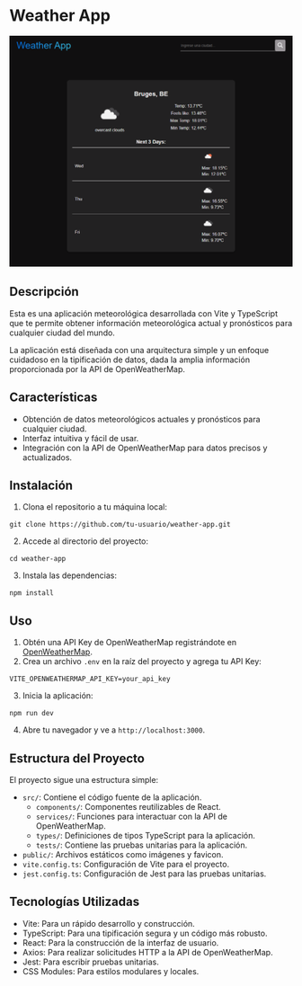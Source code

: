 # Weather App

![Weather App](src/assets/img.png)

## Descripción

Esta es una aplicación meteorológica desarrollada con Vite y TypeScript que te permite obtener información meteorológica actual y pronósticos para cualquier ciudad del mundo.

La aplicación está diseñada con una arquitectura simple y un enfoque cuidadoso en la tipificación de datos, dada la amplia información proporcionada por la API de OpenWeatherMap.

## Características

- Obtención de datos meteorológicos actuales y pronósticos para cualquier ciudad.
- Interfaz intuitiva y fácil de usar.
- Integración con la API de OpenWeatherMap para datos precisos y actualizados.

## Instalación

1. Clona el repositorio a tu máquina local:

```
git clone https://github.com/tu-usuario/weather-app.git
```

2. Accede al directorio del proyecto:

```
cd weather-app
```

3. Instala las dependencias:

```
npm install
```

## Uso

1. Obtén una API Key de OpenWeatherMap registrándote en [OpenWeatherMap](https://home.openweathermap.org/users/sign_up).
2. Crea un archivo `.env` en la raíz del proyecto y agrega tu API Key:

```
VITE_OPENWEATHERMAP_API_KEY=your_api_key
```

3. Inicia la aplicación:

```
npm run dev
```

4. Abre tu navegador y ve a `http://localhost:3000`.

## Estructura del Proyecto

El proyecto sigue una estructura simple:

- `src/`: Contiene el código fuente de la aplicación.
  - `components/`: Componentes reutilizables de React.
  - `services/`: Funciones para interactuar con la API de OpenWeatherMap.
  - `types/`: Definiciones de tipos TypeScript para la aplicación.
  - `tests/`: Contiene las pruebas unitarias para la aplicación.
- `public/`: Archivos estáticos como imágenes y favicon.
- `vite.config.ts`: Configuración de Vite para el proyecto.
- `jest.config.ts`: Configuración de Jest para las pruebas unitarias.

## Tecnologías Utilizadas

- Vite: Para un rápido desarrollo y construcción.
- TypeScript: Para una tipificación segura y un código más robusto.
- React: Para la construcción de la interfaz de usuario.
- Axios: Para realizar solicitudes HTTP a la API de OpenWeatherMap.
- Jest: Para escribir pruebas unitarias.
- CSS Modules: Para estilos modulares y locales.
